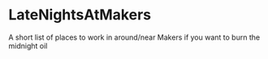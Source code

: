 LateNightsAtMakers
==================

A short list of places to work in around/near Makers if you want to burn the midnight oil


